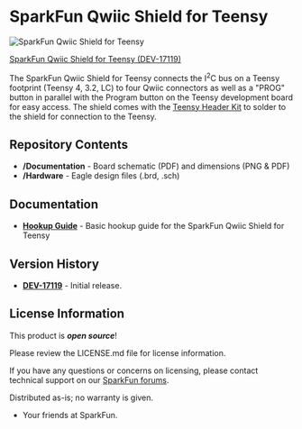 SparkFun Qwiic Shield for Teensy 
========================================

![SparkFun Qwiic Shield for Teensy](https://cdn.sparkfun.com/assets/parts/1/6/0/8/7/17119-SparkFun_Qwiic_Shield_for_Teensy-01.jpg)

[SparkFun Qwiic Shield for Teensy (DEV-17119)](https://www.sparkfun.com/products/17119)

The SparkFun Qwiic Shield for Teensy connects the I<sup>2</sup>C bus on a Teensy footprint (Teensy 4, 3.2, LC) to four Qwiic connectors as well as a "PROG" button in parallel with the Program button on the Teensy development board for easy access. The shield comes with the [Teensy Header Kit](https://www.sparkfun.com/products/13925) to solder to the shield for connection to the Teensy.

Repository Contents
-------------------

* **/Documentation** - Board schematic (PDF) and dimensions (PNG & PDF)
* **/Hardware** - Eagle design files (.brd, .sch)

Documentation
--------------
* **[Hookup Guide](https://learn.sparkfun.com/tutorials/sparkfun-qwiic-shield-for-teensy-hookup-guide)** - Basic hookup guide for the SparkFun Qwiic Shield for Teensy

Version History
---------------
* **[DEV-17119](https://www.sparkfun.com/products/17119)** - Initial release.

License Information
-------------------

This product is _**open source**_! 

Please review the LICENSE.md file for license information. 

If you have any questions or concerns on licensing, please contact technical support on our [SparkFun forums](https://forum.sparkfun.com/viewforum.php?f=152).

Distributed as-is; no warranty is given.

- Your friends at SparkFun.
